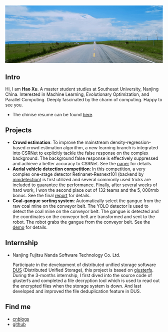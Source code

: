 

![](images/bkgs/bkg-grass.jpeg)

## Intro

Hi, I am **Hao Xu**. A master student studies at Southeast University, Nanjing China. Interested in Machine Learning, Evolutionary Optimization, and Parallel Computing. Deeply fascinated by the charm of computing. Happy to see you. 

- The chinise resume can be found [here](other/resume/Resume.html).

## Projects

- **Crowd estimation**: To improve the mainstream density-regression-based crowd estimation algorithm, a new learning branch is integrated into CSRNet to explicitly tackle the false response on the complex background. The background false response is effectively suppressed and achieve a better accuracy to CSRNet. See the [paper](https://ieeexplore.ieee.org/document/8865761/) for details.
- **Aerial vehicle detection competition**:  In this competition,  a very complex one-stage detector Retinanet-Resnext101 (backend by [mmdetection](https://github.com/open-mmlab/mmdetection)) is first utilized and several commonly used tricks are included to guarantee the performance. Finally, after several weeks of hard work, I won the second place out of 132 teams and the 5, 000rmb bonus. See the final [report](other/files/aerial-vehicle-detection.pdf) for details.
- **Coal-gangue sorting system**: Automatically select the gangue from the raw coal mine on the conveyor belt. The YOLO detector is used to detect the coal mine on the conveyor belt. The gangue is detected and the coordinates on the conveyor belt are transformed and sent to the robot. The robot grabs the gangue from the conveyor belt. See the [demo](images/portfolio/coal-gan/demo.gif) for details.

## Internship

- Nanjing Fujitsu Nanda Software Technology Co. Ltd.

  Participate in the development of distributed unified storage software [DUS](https://www.fujitsu.com/cn/group/fnst/solution/#title3) (Distributed Unified Storage), this project is based on [glusterfs](https://github.com/gluster/glusterfs).  During the 3-months internship, I first dived into the source code of glusterfs and completed a file decryption tool which is used to read out the encrypted files when the storage system is down. And last developed and improved the file deduplication feature in DUS.

## Find me
- [cnblogs](https://www.cnblogs.com/walter-xh/)
- [github](https://github.com/haoxuhao)
